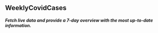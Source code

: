 ## WeeklyCovidCases

##### Fetch live data and provide a 7-day overview with the most up-to-date information.
